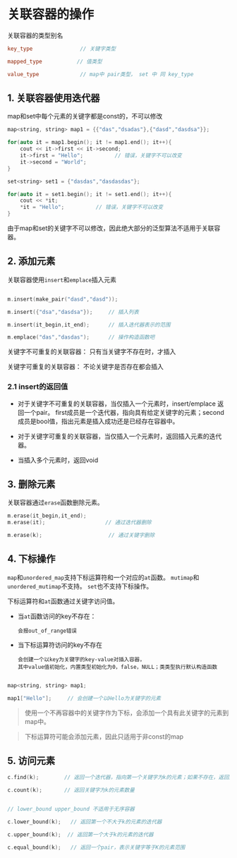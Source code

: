 # 关联容器的操作

关联容器的类型别名

```c++
key_type               // 关键字类型

mapped_type           // 值类型

value_type             // map中 pair类型， set 中 同 key_type

```

## 1. 关联容器使用迭代器

map和set中每个元素的关键字都是const的，不可以修改

```c++
map<string, string> map1 = {{"das","dsadas"},{"dasd","dasdsa"}};

for(auto it = map1.begin(); it != map1.end(); it++){
    cout << it->first << it->second;
    it->first = "Hello";          // 错误，关键字不可以改变
    it->second = "World";
}

set<string> set1 = {"dasdas","dasdasdas"};

for(auto it = set1.begin(); it != set1.end(); it++){
    cout << *it;
    *it = "Hello";          // 错误，关键字不可以改变
}

```

由于map和set的关键字不可以修改，因此绝大部分的泛型算法不适用于关联容器。

## 2. 添加元素

关联容器使用`insert`和`emplace`插入元素

```c++

m.insert(make_pair("dasd","dasd")); 

m.insert({"dsa","dasdsa"});     // 插入列表

m.insert(it_begin,it_end);      // 插入迭代器表示的范围

m.emplace("das","dasdas");      // 操作构造函数吧

```

关键字不可重复的关联容器： 只有当关键字不存在时，才插入

关键字可重复的关联容器：  不论关键字是否存在都会插入

### 2.1 insert的返回值

- 对于关键字不可重复的关联容器，当仅插入一个元素时，insert/emplace 返回一个pair。
first成员是一个迭代器，指向具有给定关键字的元素；second成员是bool值，指出元素是插入成功还是已经存在容器中。

- 对于关键字可重复的关联容器，当仅插入一个元素时，返回插入元素的迭代器。

- 当插入多个元素时，返回void


## 3. 删除元素

关联容器通过`erase`函数删除元素。

```c++
m.erase(it_begin,it_end); 
m.erase(it);                   // 通过迭代器删除

m.erase(k);                     // 通过关键字删除 
```

## 4. 下标操作

`map`和`unordered_map`支持下标运算符和一个对应的`at`函数。
`mutimap`和`unordered_mutimap`不支持。
`set`也不支持下标操作。

下标运算符和`at`函数通过关键字访问值。

- 当`at`函数访问的key不存在：
      
      会报out_of_range错误

- 当下标运算符访问的key不存在
  
      会创建一个以key为关键字的key-value对插入容器，
      其中value值初始化，内置类型初始化为0，false，NULL；类类型执行默认构造函数

```c++

map<string, string> map1;

map1["Hello"];     // 会创建一个以Hello为关键字的元素

```

> 使用一个不再容器中的关键字作为下标，会添加一个具有此关键字的元素到map中。

> 下标运算符可能会添加元素，因此只适用于非const的map

## 5. 访问元素

```c++
c.find(k);        // 返回一个迭代器，指向第一个关键字为k的元素；如果不存在，返回尾后迭代器

c.count(k);       // 返回关键字为k的元素数量


// lower_bound upper_bound 不适用于无序容器

c.lower_bound(k);   // 返回第一个不大于k的元素的迭代器

c.upper_bound(k);  // 返回第一个大于k的元素的迭代器

c.equal_bound(k);   // 返回一个pair，表示关键字等于K的元素范围




```




      



